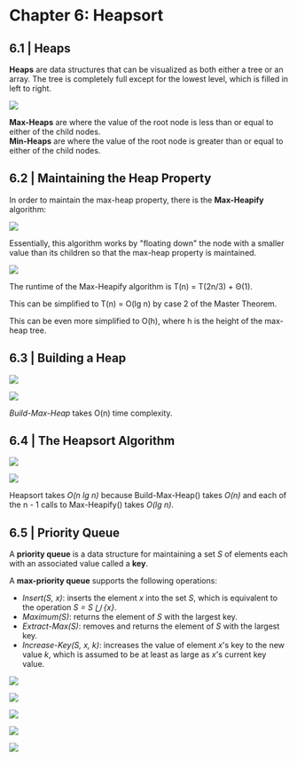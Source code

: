# Chapter 6: Heapsort
## 6.1 | Heaps

**Heaps** are data structures that can be visualized as both either a tree or an array. The tree is completely full except for the lowest
level, which is filled in left to right.

![](https://github.com/stinsan/CS-4413-Algorithm-Analysis/blob/master/Screenshots/algo-9.png)

**Max-Heaps** are where the value of the root node is less than or equal to either of the child nodes. <br/>
**Min-Heaps** are where the value of the root node is greater than or equal to either of the child nodes.

## 6.2 | Maintaining the Heap Property

In order to maintain the max-heap property, there is the **Max-Heapify** algorithm:

![](https://github.com/stinsan/CS-4413-Algorithm-Analysis/blob/master/Screenshots/algo-10.png)

Essentially, this algorithm works by "floating down" the node with a smaller value than its children so that the max-heap property is
maintained.

![](https://github.com/stinsan/CS-4413-Algorithm-Analysis/blob/master/Screenshots/algo-11.png)

The runtime of the Max-Heapify algorithm is T(n) = T(2n/3) + Θ(1).

This can be simplified to T(n) = O(lg n) by case 2 of the Master Theorem.

This can be even more simplified to O(h), where h is the height of the max-heap tree.

## 6.3 | Building a Heap

![](https://github.com/stinsan/CS-4413-Algorithm-Analysis/blob/master/Screenshots/algo-12.png)

![](https://github.com/stinsan/CS-4413-Algorithm-Analysis/blob/master/Screenshots/algo-13.png)

*Build-Max-Heap* takes O(n) time complexity.

## 6.4 | The Heapsort Algorithm

![](https://github.com/stinsan/CS-4413-Algorithm-Analysis/blob/master/Screenshots/algo-14.png)

![](https://github.com/stinsan/CS-4413-Algorithm-Analysis/blob/master/Screenshots/algo-15.png)

Heapsort takes _O(n lg n)_ because Build-Max-Heap() takes _O(n)_ and each of the n - 1 calls to Max-Heapify() takes _O(lg n)_.

## 6.5 | Priority Queue

A **priority queue** is a data structure for maintaining a set _S_ of elements each with an associated value called a **key**.

A **max-priority queue** supports the following operations:
- *Insert(S, x)*: inserts the element *x* into the set *S*, which is equivalent to the operation *S = S ⋃ {x}*.
- *Maximum(S)*: returns the element of *S* with the largest key.
- *Extract-Max(S)*: removes and returns the element of *S* with the largest key.
- *Increase-Key(S, x, k)*: increases the value of element *x*'s key to the new value *k*, which is assumed to be at least as large as *x*'s current key value.

![](https://github.com/stinsan/CS-4413-Algorithm-Analysis/blob/master/Screenshots/algo-16.png)

![](https://github.com/stinsan/CS-4413-Algorithm-Analysis/blob/master/Screenshots/algo-17.png)

![](https://github.com/stinsan/CS-4413-Algorithm-Analysis/blob/master/Screenshots/algo-18.png)

![](https://github.com/stinsan/CS-4413-Algorithm-Analysis/blob/master/Screenshots/algo-19.png)

![](https://github.com/stinsan/CS-4413-Algorithm-Analysis/blob/master/Screenshots/algo-20.png)

